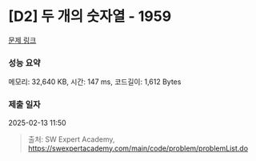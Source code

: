 # [D2] 두 개의 숫자열 - 1959 

[문제 링크](https://swexpertacademy.com/main/code/problem/problemDetail.do?contestProbId=AV5PpoFaAS4DFAUq) 

### 성능 요약

메모리: 32,640 KB, 시간: 147 ms, 코드길이: 1,612 Bytes

### 제출 일자

2025-02-13 11:50



> 출처: SW Expert Academy, https://swexpertacademy.com/main/code/problem/problemList.do